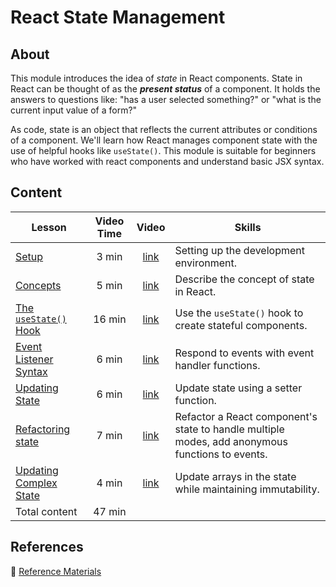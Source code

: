 <!-- ! Do not delete or rename this file! -->
<h1>
  <span class="prefix"></span>
  <span class="headline">React State Management</span>
</h1>

## About

This module introduces the idea of *state* in React components. State in React can be thought of as the ***present status*** of a component. It holds the answers to questions like: "has a user selected something?" or "what is the current input value of a form?"

As code, state is an object that reflects the current attributes or conditions of a component. We'll learn how React manages component state with the use of helpful hooks like `useState()`. This module is suitable for beginners who have worked with react components and understand basic JSX syntax.

## Content

| Lesson | Video Time | Video | Skills |
| ------ | :--------: |:-----:| ------ |
| [Setup](../setup/README.md)                                   |  3 min | [link](https://generalassembly.wistia.com/medias/97o6fopyj9) | Setting up the development environment.                                                         |
| [Concepts](../concepts/README.md)                             |  5 min | [link](https://generalassembly.wistia.com/medias/5hjwua9qod) | Describe the concept of state in React.                                                         |
| [The `useState()` Hook](../the-use-state-hook/README.md)      | 16 min | [link](https://generalassembly.wistia.com/medias/k6vcan19cw) | Use the `useState()` hook to create stateful components.                                        |
| [Event Listener Syntax](../event-listener-syntax/README.md)   |  6 min | [link](https://generalassembly.wistia.com/medias/5kfplxjj84) | Respond to events with event handler functions.                                                 |
| [Updating State](../updating-state/README.md)                 |  6 min | [link](https://generalassembly.wistia.com/medias/wy5pgd3q3u) | Update state using a setter function.                                                           |
| [Refactoring state](../refactoring-state/README.md)           |  7 min | [link](https://generalassembly.wistia.com/medias/sbscduh4hb) | Refactor a React component's state to handle multiple modes, add anonymous functions to events. |
| [Updating Complex State](../updating-complex-state/README.md) |  4 min | [link](https://generalassembly.wistia.com/medias/5xl0etqxf4) | Update arrays in the state while maintaining immutability.                                      |
| Total content                                                 | 47 min |                                                              |                                                                                                 |

## References

📖 [Reference Materials](../references/README.md)
